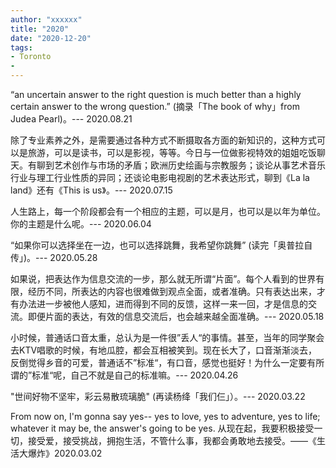 ```yaml
---
author: "xxxxxx"
title: "2020"
date: "2020-12-20"
tags: 
- Toronto
- 
---
```


“an uncertain answer to the right question is much better than a highly certain answer to the wrong question.” (摘录「The book of why」from Judea Pearl)。--- 2020.08.21


除了专业素养之外，是需要通过各种方式不断摄取各方面的新知识的，这种方式可以是旅游，可以是读书，可以是影视，等等。今日与一位做影视特效的姐姐吃饭聊天。有聊到艺术创作与市场的矛盾；欧洲历史绘画与宗教服务；谈论从事艺术音乐行业与理工行业性质的异同；还谈论电影电视剧的艺术表达形式，聊到《La la land》还有《This is us》。--- 2020.07.15

人生路上，每一个阶段都会有一个相应的主题，可以是月，也可以是以年为单位。你的主题是什么呢。--- 2020.06.04

“如果你可以选择坐在一边，也可以选择跳舞，我希望你跳舞” (读完「奥普拉自传」)。--- 2020.05.28

如果说，把表达作为信息交流的一步，那么就无所谓“片面”。每个人看到的世界有限，经历不同，所表达的内容也很难做到观点全面，或者准确。只有表达出来，才有办法进一步被他人感知，进而得到不同的反馈，这样一来一回，才是信息的交流。即便片面的表达，有效的信息交流后，也会越来越全面准确。--- 2020.05.18

小时候，普通话口音太重，总认为是一件很”丢人“的事情。甚至，当年的同学聚会去KTV唱歌的时候，有地瓜腔，都会互相被笑到。现在长大了，口音渐渐淡去，反倒觉得乡音的可爱，普通话不”标准“，有口音，感觉也挺好！为什么一定要有所谓的”标准“呢，自己不就是自己的标准嘛。--- 2020.04.26

"世间好物不坚牢，彩云易散琉璃脆" (再读杨绛「我们仨」）。--- 2020.03.22

From now on, I'm gonna say yes-- yes to love, yes to adventure, yes to life; whatever it may be, the answer's going to be yes. 从现在起，我要积极接受一切，接受爱，接受挑战，拥抱生活，不管什么事，我都会勇敢地去接受。——《生活大爆炸》2020.03.02


